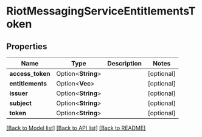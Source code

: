 # RiotMessagingServiceEntitlementsToken

## Properties

Name | Type | Description | Notes
------------ | ------------- | ------------- | -------------
**access_token** | Option<**String**> |  | [optional]
**entitlements** | Option<**Vec<String>**> |  | [optional]
**issuer** | Option<**String**> |  | [optional]
**subject** | Option<**String**> |  | [optional]
**token** | Option<**String**> |  | [optional]

[[Back to Model list]](../README.md#documentation-for-models) [[Back to API list]](../README.md#documentation-for-api-endpoints) [[Back to README]](../README.md)


